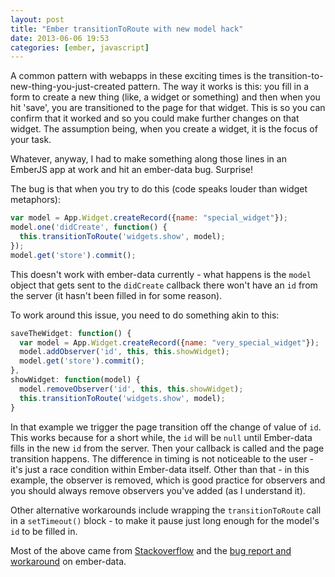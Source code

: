 ```yaml
---
layout: post
title: "Ember transitionToRoute with new model hack"
date: 2013-06-06 19:53
categories: [ember, javascript]
---
```


A common pattern with webapps in these exciting times is the
transition-to-new-thing-you-just-created pattern. The way it works is this: you
fill in a form to create a new thing (like, a widget or something) and then when
you hit 'save', you are transitioned to the page for that widget. This is so you
can confirm that it worked and so you could make further changes on that widget.
The assumption being, when you create a widget, it is the focus of your task.

Whatever, anyway, I had to make something along those lines in an EmberJS app at
work and hit an ember-data bug. Surprise!

The bug is that when you try to do this (code speaks louder than widget
metaphors):

```javascript
var model = App.Widget.createRecord({name: "special_widget"});
model.one('didCreate', function() {
  this.transitionToRoute('widgets.show', model);
});
model.get('store').commit();
```

This doesn't work with ember-data currently - what happens is the `model` object
that gets sent to the `didCreate` callback there won't have an `id` from the
server (it hasn't been filled in for some reason). 

To work around this issue, you need to do something akin to this:

```javascript
saveTheWidget: function() {
  var model = App.Widget.createRecord({name: "very_special_widget"});
  model.addObserver('id', this, this.showWidget);
  model.get('store').commit();
},
showWidget: function(model) {
  model.removeObserver('id', this, this.showWidget);
  this.transitionToRoute('widgets.show', model);
}
```

In that example we trigger the page transition off the change of value of `id`.
This works because for a short while, the `id` will be `null` until Ember-data
fills in the new `id` from the server. Then your callback is called and the page
transition happens. The difference in timing is not noticeable to the user - it's
just a race condition within Ember-data itself. Other than that - in this
example, the observer is removed, which is good practice for observers and you
should always remove observers you've added (as I understand it). 

Other alternative workarounds include wrapping the `transitionToRoute` call in a
`setTimeout()` block - to make it pause just long enough for the model's `id` to
be filled in. 

Most of the above came from
[Stackoverflow](http://stackoverflow.com/questions/14981500/transition-after-saving-model-of-ember-data)
and the [bug report and workaround](https://github.com/emberjs/data/issues/405#issuecomment-18891172) on
ember-data.
